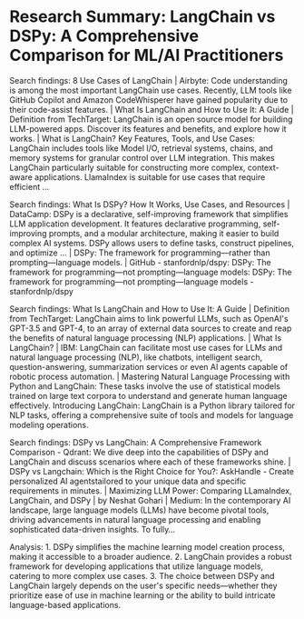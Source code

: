 # Research Summary: LangChain vs DSPy: A Comprehensive Comparison for ML/AI Practitioners

Search findings: 8 Use Cases of LangChain | Airbyte: Code understanding is among the most important LangChain use cases. Recently, LLM tools like GitHub Copilot and Amazon CodeWhisperer have gained popularity due to their code-assist features. | What Is LangChain and How to Use It: A Guide | Definition from TechTarget: LangChain is an open source model for building LLM-powered apps. Discover its features and benefits, and explore how it works. | What is LangChain? Key Features, Tools, and Use Cases: LangChain includes tools like Model I/O, retrieval systems, chains, and memory systems for granular control over LLM integration. This makes LangChain particularly suitable for constructing more complex, context-aware applications. LlamaIndex is suitable for use cases that require efficient ...

Search findings: What Is DSPy? How It Works, Use Cases, and Resources | DataCamp: DSPy is a declarative, self-improving framework that simplifies LLM application development. It features declarative programming, self-improving prompts, and a modular architecture, making it easier to build complex AI systems. DSPy allows users to define tasks, construct pipelines, and optimize ... | DSPy: The framework for programming—rather than prompting—language models. | GitHub - stanfordnlp/dspy: DSPy: The framework for programming—not prompting—language models: DSPy: The framework for programming—not prompting—language models - stanfordnlp/dspy

Search findings: What Is LangChain and How to Use It: A Guide | Definition from TechTarget: LangChain aims to link powerful LLMs, such as OpenAI&#x27;s GPT-3.5 and GPT-4, to an array of external data sources to create and reap the benefits of natural language processing (NLP) applications. | What Is LangChain? | IBM: LangChain can facilitate most use cases for LLMs and natural language processing (NLP), like chatbots, intelligent search, question-answering, summarization services or even AI agents capable of robotic process automation. | Mastering Natural Language Processing with Python and LangChain: These tasks involve the use of statistical models trained on large text corpora to understand and generate human language effectively. Introducing LangChain: LangChain is a Python library tailored for NLP tasks, offering a comprehensive suite of tools and models for language modeling operations.

Search findings: DSPy vs LangChain: A Comprehensive Framework Comparison - Qdrant: We dive deep into the capabilities of DSPy and LangChain and discuss scenarios where each of these frameworks shine. | DSPy vs Langchain: Which is the Right Choice for You?: AskHandle - Create personalized AI agentstailored to your unique data and specific requirements in minutes. | Maximizing LLM Power: Comparing LLamaIndex, LangChain, and DSPy | by Neshat Gohari | Medium: In the contemporary AI landscape, large language models (LLMs) have become pivotal tools, driving advancements in natural language processing and enabling sophisticated data-driven insights. To fully…

Analysis: 1. DSPy simplifies the machine learning model creation process, making it accessible to a broader audience.
2. LangChain provides a robust framework for developing applications that utilize language models, catering to more complex use cases.
3. The choice between DSPy and LangChain largely depends on the user's specific needs—whether they prioritize ease of use in machine learning or the ability to build intricate language-based applications.